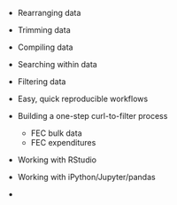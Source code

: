 


- Rearranging data
- Trimming data
- Compiling data
- Searching within data
- Filtering data

- Easy, quick reproducible workflows

- Building a one-step curl-to-filter process
    - FEC bulk data
    - FEC expenditures

- Working with RStudio
- Working with iPython/Jupyter/pandas
- 




